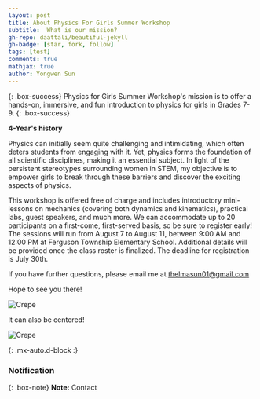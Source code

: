 ```yaml
---
layout: post
title: About Physics For Girls Summer Workshop
subtitle:  What is our mission?
gh-repo: daattali/beautiful-jekyll
gh-badge: [star, fork, follow]
tags: [test]
comments: true
mathjax: true
author: Yongwen Sun
---
```


{: .box-success}
Physics for Girls Summer Workshop's mission is to offer a hands-on, immersive, and fun introduction to physics for girls in Grades 7-9.
{: .box-success}

**4-Year's history**

Physics can initially seem quite challenging and intimidating, which often deters students from engaging with it. Yet, physics forms the foundation of all scientific disciplines, making it an essential subject. In light of the persistent stereotypes surrounding women in STEM, my objective is to empower girls to break through these barriers and discover the exciting aspects of physics.

This workshop is offered free of charge and includes introductory mini-lessons on mechanics (covering both dynamics and kinematics), practical labs, guest speakers, and much more. We can accommodate up to 20 participants on a first-come, first-served basis, so be sure to register early! The sessions will run from August 7 to August 11, between 9:00 AM and 12:00 PM at Ferguson Township Elementary School. Additional details will be provided once the class roster is finalized. The deadline for registration is July 30th.

If you have further questions, please email me at thelmasun01@gmail.com

Hope to see you there!

![Crepe](https://beautifuljekyll.com/assets/img/crepe.jpg)

It can also be centered!

![Crepe](https://beautifuljekyll.com/assets/img/crepe.jpg)


{: .mx-auto.d-block :}



### Notification

{: .box-note}
**Note:** Contact


